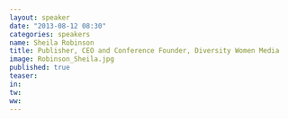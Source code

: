 ```yaml
---
layout: speaker
date: "2013-08-12 08:30"
categories: speakers
name: Sheila Robinson
title: Publisher, CEO and Conference Founder, Diversity Women Media
image: Robinson_Sheila.jpg
published: true
teaser: 
in:
tw:
ww: 
---
```


